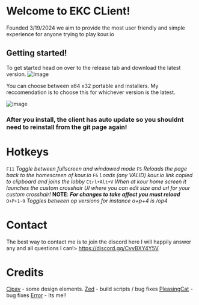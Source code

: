 # Welcome to EKC CLient!
Founded 3/19/2024 we aim to provide the most user friendly and simple experience for anyone trying to play kour.io

## Getting started!
To get started head on over to the release tab and download the latest version.
![image](https://github.com/itsNMD404/EKC-Client/assets/119903110/7a0b7d28-e215-4d2d-bfcd-239f5b704f9e)

You can choose between x64 x32 portable and installers. My reccomendation is to choose this for whichever version is the latest.

![image](https://i.imgur.com/dRo8npV.png)

### After you install, the client has auto update so you shouldnt need to reinstall from the git page again!



# Hotkeys
`F11` *Toggle between fullscreen and windowed mode*
`F5` *Reloads the page back to the homescreen of kour.io*
`F6` *Loads (any VALID) kour.io link copied to clipboard and joins the lobby*
`Ctrl+Alt+V` *When at kour home screen it launches the custom crosshair UI where you can edit size and url for your custom crosshair!* **NOTE**: __***For changes to take affect you must reload***__
`O+P+1-9` *Toggles between op versions for instance o+p+4 is /op4* 


# Contact
The best way to contact me is to join the discord here I will happily answer any and all questions I can!> https://discord.gg/CvvBXY4Y5V





# Credits

[Cipav](https://discord.com/users/1165768182984868003) - some design elements.
[Zed](https://discord.com/users/740167253491843094) - build scripts / bug fixes
[PleasingCat](https://discord.com/users/1197234422597025972) - bug fixes
[Error](https://grool.xyz/Error) - Its me!!
